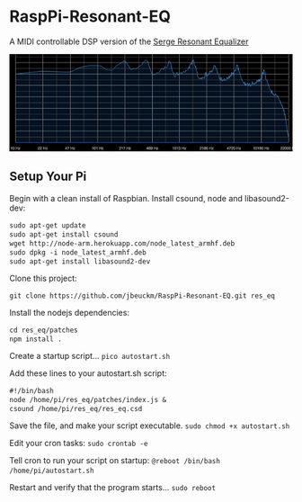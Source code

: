 # RaspPi-Resonant-EQ
A MIDI controllable DSP version of the [Serge Resonant Equalizer](http://www.cgs.synth.net/modules/cgs202_reseq.html)

![Frequency Response](peaks.png)

## Setup Your Pi

Begin with a clean install of Raspbian. Install csound, node and libasound2-dev:

```
sudo apt-get update
sudo apt-get install csound
wget http://node-arm.herokuapp.com/node_latest_armhf.deb
sudo dpkg -i node_latest_armhf.deb
sudo apt-get install libasound2-dev
```

Clone this project:
```
git clone https://github.com/jbeuckm/RaspPi-Resonant-EQ.git res_eq
```

Install the nodejs dependencies:
```
cd res_eq/patches
npm install .
```

Create a startup script...
`pico autostart.sh`

Add these lines to your autostart.sh script:
```
#!/bin/bash
node /home/pi/res_eq/patches/index.js &
csound /home/pi/res_eq/res_eq.csd
```

Save the file, and make your script executable.
`sudo chmod +x autostart.sh`

Edit your cron tasks:
`sudo crontab -e`

Tell cron to run your script on startup:
`@reboot /bin/bash /home/pi/autostart.sh`

Restart and verify that the program starts...
`sudo reboot`






